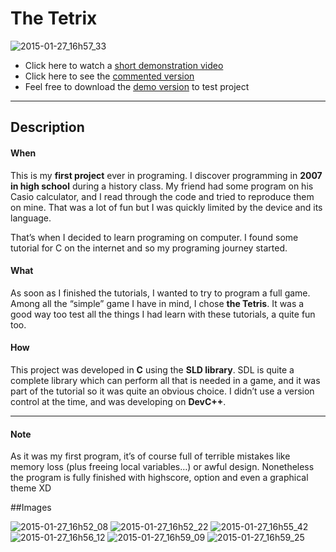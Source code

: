 # The Tetrix

![2015-01-27_16h57_33](https://cloud.githubusercontent.com/assets/10437041/5921707/2371596c-a646-11e4-88d3-e84615f9e936.png)

*  Click here to watch a [short demonstration video](http://youtu.be/76CstDxUldo)
*  Click here to see the [commented version](http://thomasburleson.github.io/angularjs-Quizzler/test/testRunner.html) 
*  Feel free to download the [demo version](https://github.com/OlivierDeBouclans/2007-The-Tetrix/raw/master/TryMe-Tetrix.rar) to test project 

---

## Description

#### When

This is my **first project** ever in programing. I discover programming in **2007 in high school** during a history class. My friend had some program on his Casio calculator, and I read through the code and tried to reproduce them on mine. That was a lot of fun but I was quickly limited by the device and its language. 

That’s when I decided to learn programing on computer. I found some tutorial for C on the internet and so my programing journey started. 

#### What

As soon as I finished the tutorials, I wanted to try to program a full game. Among all the “simple” game I have in mind, I chose **the Tetris**. It was a good way too test all the things I had learn with these tutorials, a quite fun too.

#### How

This project was developed in **C** using the **SLD library**. SDL is quite a complete library which can perform all that is needed in a game, and it was part of the tutorial so it was quite an obvious choice. I didn’t use a version control at the time, and was developing on **DevC++**.

---

#### Note

As it was my first program, it’s of course full of terrible mistakes like memory loss (plus freeing local variables…) or awful design. Nonetheless the program is fully finished with highscore, option and even a graphical theme XD

##Images

![2015-01-27_16h52_08](https://cloud.githubusercontent.com/assets/10437041/5921689/ff4ca744-a645-11e4-8b0a-6bec226b6b64.png)
![2015-01-27_16h52_22](https://cloud.githubusercontent.com/assets/10437041/5921709/23748a4c-a646-11e4-8865-571f1670d963.png)
![2015-01-27_16h55_42](https://cloud.githubusercontent.com/assets/10437041/5921706/23709090-a646-11e4-89a7-b7c6d84ce6cc.png)
![2015-01-27_16h56_12](https://cloud.githubusercontent.com/assets/10437041/5921708/237281de-a646-11e4-8d23-6511f6617c7f.png)
![2015-01-27_16h59_09](https://cloud.githubusercontent.com/assets/10437041/5921710/2377b7da-a646-11e4-96a5-5e1431a12d24.png)
![2015-01-27_16h59_25](https://cloud.githubusercontent.com/assets/10437041/5921711/237a9cd4-a646-11e4-9077-224dd97f0d6b.png)
